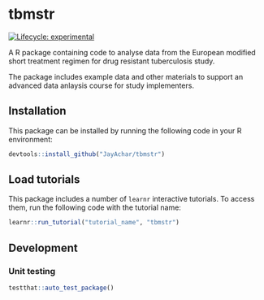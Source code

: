 # tbmstr

<!-- badges: start -->
[![Lifecycle: experimental](https://img.shields.io/badge/lifecycle-experimental-orange.svg)](https://lifecycle.r-lib.org/articles/stages.html#experimental)
<!-- badges: end -->

A R package containing code to analyse data from the European modified
short treatment regimen for drug resistant tuberculosis study. 

The package includes example data and other materials to support an advanced
data anlaysis course for study implementers.

## Installation

This package can be installed by running the following code in your R
environment: 

```r
devtools::install_github("JayAchar/tbmstr")
```

## Load tutorials

This package includes a number of `learnr` interactive tutorials. To access
them, run the following code with the tutorial name:

```r
learnr::run_tutorial("tutorial_name", "tbmstr")
```

## Development

### Unit testing

```r
testthat::auto_test_package()
```
